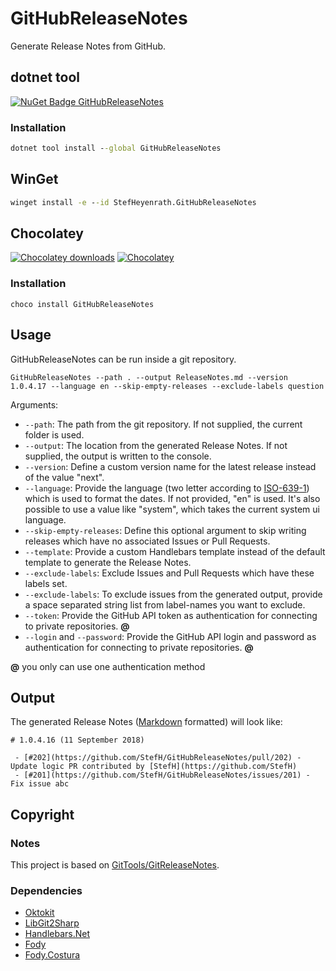 # GitHubReleaseNotes
Generate Release Notes from GitHub.

## dotnet tool
[![NuGet Badge GitHubReleaseNotes](https://buildstats.info/nuget/GitHubReleaseNotes)](https://www.nuget.org/packages/GitHubReleaseNotes)

### Installation
``` cmd
dotnet tool install --global GitHubReleaseNotes
```

## WinGet
``` cmd
winget install -e --id StefHeyenrath.GitHubReleaseNotes
```

## Chocolatey
[![Chocolatey downloads](https://img.shields.io/chocolatey/dt/githubreleasenotes.svg)](https://chocolatey.org/packages/GitHubReleaseNotes)
[![Chocolatey](https://img.shields.io/chocolatey/v/githubreleasenotes.svg)](https://chocolatey.org/packages/GitHubReleaseNotes)

### Installation
```
choco install GitHubReleaseNotes
```

## Usage
GitHubReleaseNotes can be run inside a git repository.
```
GitHubReleaseNotes --path . --output ReleaseNotes.md --version 1.0.4.17 --language en --skip-empty-releases --exclude-labels question
```

Arguments:
- `--path`: The path from the git repository. If not supplied, the current folder is used.
- `--output`: The location from the generated Release Notes. If not supplied, the output is written to the console.
- `--version`: Define a custom version name for the latest release instead of the value "next".
- `--language`: Provide the language (two letter according to [ISO-639-1](https://en.wikipedia.org/wiki/ISO_639-1)) which is used to format the dates. If not provided, "en" is used. It's also possible to use a value like "system", which takes the current system ui language.
- `--skip-empty-releases`: Define this optional argument to skip writing releases which have no associated Issues or Pull Requests.
- `--template`: Provide a custom Handlebars template instead of the default template to generate the Release Notes.
- `--exclude-labels`: Exclude Issues and Pull Requests which have these labels set.
- `--exclude-labels`: To exclude issues from the generated output, provide a space separated string list from label-names you want to exclude.
- `--token`: Provide the GitHub API token as authentication for connecting to private repositories. **@**
- `--login` and `--password`: Provide the GitHub API login and password as authentication for connecting to private repositories. **@**

**@** you only can use one authentication method

## Output
The generated Release Notes ([Markdown](https://en.wikipedia.org/wiki/Markdown) formatted) will look like:
```
# 1.0.4.16 (11 September 2018)

 - [#202](https://github.com/StefH/GitHubReleaseNotes/pull/202) - Update logic PR contributed by [StefH](https://github.com/StefH)
 - [#201](https://github.com/StefH/GitHubReleaseNotes/issues/201) - Fix issue abc
```

## Copyright

### Notes
This project is based on [GitTools/GitReleaseNotes](https://github.com/GitTools/GitReleaseNotes).

### Dependencies
-  [Oktokit](https://github.com/octokit/octokit.net)
-  [LibGit2Sharp](https://github.com/aarnott/libgit2sharp)
-  [Handlebars.Net](https://github.com/rexm/Handlebars.Net)
-  [Fody](https://github.com/Fody/Fody)
-  [Fody.Costura](https://github.com/Fody/Costura)

